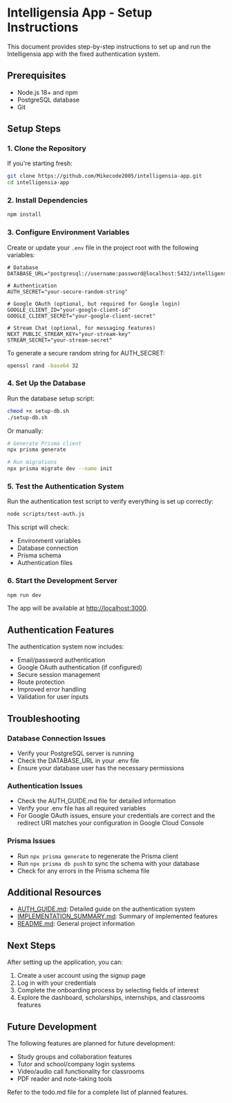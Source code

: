 # Intelligensia App - Setup Instructions

This document provides step-by-step instructions to set up and run the Intelligensia app with the fixed authentication system.

## Prerequisites

- Node.js 18+ and npm
- PostgreSQL database
- Git

## Setup Steps

### 1. Clone the Repository

If you're starting fresh:

```bash
git clone https://github.com/Mikecode2005/intelligensia-app.git
cd intelligensia-app
```

### 2. Install Dependencies

```bash
npm install
```

### 3. Configure Environment Variables

Create or update your `.env` file in the project root with the following variables:

```
# Database
DATABASE_URL="postgresql://username:password@localhost:5432/intelligensia"

# Authentication
AUTH_SECRET="your-secure-random-string"

# Google OAuth (optional, but required for Google login)
GOOGLE_CLIENT_ID="your-google-client-id"
GOOGLE_CLIENT_SECRET="your-google-client-secret"

# Stream Chat (optional, for messaging features)
NEXT_PUBLIC_STREAM_KEY="your-stream-key"
STREAM_SECRET="your-stream-secret"
```

To generate a secure random string for AUTH_SECRET:

```bash
openssl rand -base64 32
```

### 4. Set Up the Database

Run the database setup script:

```bash
chmod +x setup-db.sh
./setup-db.sh
```

Or manually:

```bash
# Generate Prisma client
npx prisma generate

# Run migrations
npx prisma migrate dev --name init
```

### 5. Test the Authentication System

Run the authentication test script to verify everything is set up correctly:

```bash
node scripts/test-auth.js
```

This script will check:
- Environment variables
- Database connection
- Prisma schema
- Authentication files

### 6. Start the Development Server

```bash
npm run dev
```

The app will be available at [http://localhost:3000](http://localhost:3000).

## Authentication Features

The authentication system now includes:

- Email/password authentication
- Google OAuth authentication (if configured)
- Secure session management
- Route protection
- Improved error handling
- Validation for user inputs

## Troubleshooting

### Database Connection Issues

- Verify your PostgreSQL server is running
- Check the DATABASE_URL in your .env file
- Ensure your database user has the necessary permissions

### Authentication Issues

- Check the AUTH_GUIDE.md file for detailed information
- Verify your .env file has all required variables
- For Google OAuth issues, ensure your credentials are correct and the redirect URI matches your configuration in Google Cloud Console

### Prisma Issues

- Run `npx prisma generate` to regenerate the Prisma client
- Run `npx prisma db push` to sync the schema with your database
- Check for any errors in the Prisma schema file

## Additional Resources

- [AUTH_GUIDE.md](./AUTH_GUIDE.md): Detailed guide on the authentication system
- [IMPLEMENTATION_SUMMARY.md](./IMPLEMENTATION_SUMMARY.md): Summary of implemented features
- [README.md](./README.md): General project information

## Next Steps

After setting up the application, you can:

1. Create a user account using the signup page
2. Log in with your credentials
3. Complete the onboarding process by selecting fields of interest
4. Explore the dashboard, scholarships, internships, and classrooms features

## Future Development

The following features are planned for future development:

- Study groups and collaboration features
- Tutor and school/company login systems
- Video/audio call functionality for classrooms
- PDF reader and note-taking tools

Refer to the todo.md file for a complete list of planned features.
